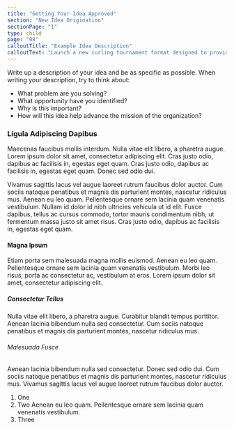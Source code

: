 ```yaml
---
title: "Getting Your Idea Approved"
section: "New Idea Origination"
sectionPage: "1"
type: child
page: "08"
calloutTitle: "Example Idea Description"
calloutText: "Launch a new curling tournament format designed to provide a low barrier to bonspiel participation. Take the bonspiel team formation barrier findings and use them to create an individual sign up spiel at the beginning of the season to allow club members to meet new people and form teams for future events. Replace the 25 and Under Spiel with the new format to encourage higher levels of club member participation."
---
```


Write up a description of your idea and be as specific as possible. When writing your description, try to think about:

- What problem are you solving?
- What opportunity have you identified?
- Why is this important?
- How will this idea help advance the mission of the organization?

### Ligula Adipiscing Dapibus

Maecenas faucibus mollis interdum. Nulla vitae elit libero, a pharetra augue. Lorem ipsum dolor sit amet, consectetur adipiscing elit. Cras justo odio, dapibus ac facilisis in, egestas eget quam. Cras justo odio, dapibus ac facilisis in, egestas eget quam. Donec sed odio dui.

Vivamus sagittis lacus vel augue laoreet rutrum faucibus dolor auctor. Cum sociis natoque penatibus et magnis dis parturient montes, nascetur ridiculus mus. Aenean eu leo quam. Pellentesque ornare sem lacinia quam venenatis vestibulum. Nullam id dolor id nibh ultricies vehicula ut id elit. Fusce dapibus, tellus ac cursus commodo, tortor mauris condimentum nibh, ut fermentum massa justo sit amet risus. Cras justo odio, dapibus ac facilisis in, egestas eget quam.

#### Magna Ipsum

Etiam porta sem malesuada magna mollis euismod. Aenean eu leo quam. Pellentesque ornare sem lacinia quam venenatis vestibulum. Morbi leo risus, porta ac consectetur ac, vestibulum at eros. Lorem ipsum dolor sit amet, consectetur adipiscing elit.

##### Consectetur Tellus

Nulla vitae elit libero, a pharetra augue. Curabitur blandit tempus porttitor. Aenean lacinia bibendum nulla sed consectetur. Cum sociis natoque penatibus et magnis dis parturient montes, nascetur ridiculus mus.

###### Malesuada Fusce

Aenean lacinia bibendum nulla sed consectetur. Donec sed odio dui. Cum sociis natoque penatibus et magnis dis parturient montes, nascetur ridiculus mus. Vivamus sagittis lacus vel augue laoreet rutrum faucibus dolor auctor.

1. One
2. Two Aenean eu leo quam. Pellentesque ornare sem lacinia quam venenatis vestibulum.
3. Three
